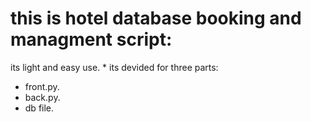 # this is hotel database booking and managment script:

its light and easy use.
*
its devided for three parts:
+ front.py.
+ back.py.
+ db file.

